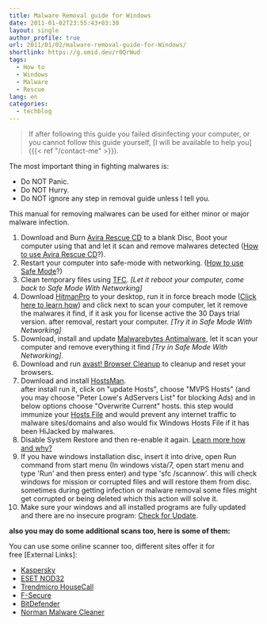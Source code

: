 ```yaml
---
title: Malware Removal guide for Windows
date: 2011-01-02T23:55:43+03:30
layout: single
author_profile: true
url: 2011/01/02/malware-removal-guide-for-Windows/
shortlink: https://g.omid.dev/r0QrWud
tags:
  - How to
  - Windows
  - Malware
  - Rescue
lang: en
categories: 
  - techblog
---
```

> If after following this guide you failed disinfecting your computer, or you cannot follow this guide yourself, [I will be available to help you]({{< ref "/contact-me" >}}).

The most important thing in fighting malwares is:

* Do NOT Panic.
* Do NOT Hurry.
* Do NOT ignore any step in removal guide unless I tell you.

This manual for removing malwares can be used for either minor or major malware infection.

1. Download and Burn [Avira Rescue CD](/knowledge-base/avira-rescuecd/) to a blank Disc, Boot your computer using that and let it scan and remove malwares detected ([How to use Avira Rescue CD](/knowledge-base/boot-from-the-rescuecd/)?).
2. Restart your computer into safe-mode with networking. ([How to use Safe Mode](/knowledge-base/safe-mode/)?)
3. Clean temporary files using [TFC](/knowledge-base/tfc/). _\[Let it reboot your computer, come back to Safe Mode With Networking\]_
4. Download [HitmanPro](/knowledge-base/programs/hitmanpro/) to your desktop, run it in force breach mode ([Click here to learn how](/knowledge-base/programs/hitmanpro/)) and click next to scan your computer, let it remove the malwares it find, if it ask you for license active the 30 Days trial version. after removal, restart your computer. _\[Try it in Safe Mode With Networking\]_
5. Download, install and update [Malwarebytes Antimalware](/knowledge-base/programs/malwarebytes-antimalware/), let it scan your computer and remove everything it find _\[Try in Safe Mode With Networking\]_.
6. Download and run [avast! Browser Cleanup](/knowledge-base/programs/avast-browser-cleanup/) to cleanup and reset your browsers.
7. Download and install [HostsMan](/knowledge-base/programs/hostsman/).  
    after install run it, click on "update Hosts", choose "MVPS Hosts" (and you may choose "Peter Lowe's AdServers List" for blocking Ads) and in below options choose "Overwrite Current" hosts. this step would immunize your [Hosts File](/knowledge-base/security/hosts-file/) and would prevent any internet traffic to malware sites/domains and also would fix Windows Hosts File if it has been HiJacked by malwares.
8. Disable System Restore and then re-enable it again. [Learn more how and why?](/knowledge-base/reset-windows-system-restore/)
9. If you have windows installation disc, insert it into drive, open Run command from start menu (In windows vista/7, open start menu and type 'Run' and then press enter) and type 'sfc /scannow'. this will check windows for mission or corrupted files and will restore them from disc. sometimes during getting infection or malware removal some files might get corrupted or being deleted which this action will solve it.
10. Make sure your windows and all installed programs are fully updated and there are no insecure program: [Check for Update](/knowledge-base/maintenance/check-for-update/).

**also you may do some additional scans too, here is some of them:**

You can use some online scanner too, different sites offer it for free \[External Links\]:

* [Kaspersky](http://www.kaspersky.com/virusscanner)
* [ESET NOD32](http://www.eset.com/onlinescan/)
* [Trendmicro HouseCall](http://housecall.trendmicro.com/)
* [F-Secure](http://support.f-secure.com/enu/home/ols.shtml)
* [BitDefender](http://www.bitdefender.com/scanner/online/free.html)
* [Norman Malware Cleaner](http://www.norman.com/home_and_small_office/trials_downloads/malware_cleaner)
